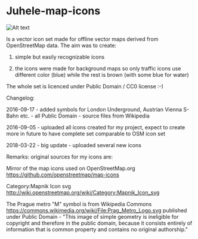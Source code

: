 # Juhele-map-icons

![Alt text](/juhele_icons_preview01.jpg?raw=true "Icon set preview")

Is a vector icon set made for offline vector maps derived from OpenStreetMap data. The aim was to create:

1) simple but easily recognizable icons

2) the icons were made for background maps so only traffic icons use different color (blue) while the rest is brown (with some blue for water)

The whole set is licenced under Public Domain / CC0 license :-)

Changelog:

2016-09-17 - added symbols for London Underground, Austrian Vienna S-Bahn etc. - all Public Domain - source files from Wikipedia

2016-09-05 - uploaded all icons created for my project, expect to create more in future to have complete set comparable to OSM icon set

2018-03-22 - big update - uploaded several new icons


Remarks:
original sources for my icons are:

Mirror of the map icons used on OpenStreetMap.org
https://github.com/openstreetmap/map-icons

Category:Mapnik Icon svg
http://wiki.openstreetmap.org/wiki/Category:Mapnik_Icon_svg

The Prague metro "M" symbol is from Wikipedia Commons
https://commons.wikimedia.org/wiki/File:Prag_Metro_Logo.svg
published under Public Domain - "This image of simple geometry is ineligible for copyright and therefore in the public domain, because it consists entirely of information that is common property and contains no original authorship."
